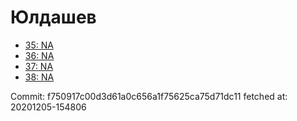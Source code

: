 # Юлдашев
- [35: NA](35.md)
- [36: NA](36.md)
- [37: NA](37.md)
- [38: NA](38.md)

Commit: f750917c00d3d61a0c656a1f75625ca75d71dc11
 fetched at: 20201205-154806
